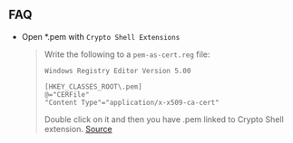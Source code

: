 ## FAQ

- Open *.pem with `Crypto Shell Extensions`
  > Write the following to a `pem-as-cert.reg` file:
  > ```
  > Windows Registry Editor Version 5.00
  > 
  > [HKEY_CLASSES_ROOT\.pem]
  > @="CERFile"
  > "Content Type"="application/x-x509-ca-cert"
  > ```
  > Double click on it and then you have .pem linked to Crypto Shell extension.
  > [Source](https://social.technet.microsoft.com/Forums/ie/en-US/b83125dd-5152-4044-9bf2-a1847d4e7d8a/default-program-crypto-shell-extensions?forum=w7itprosecurity)
